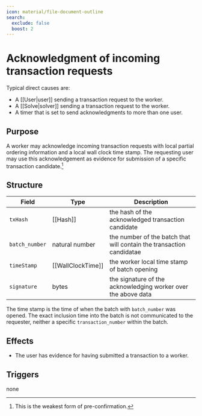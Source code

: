 ```yaml
---
icon: material/file-document-outline
search:
  exclude: false
  boost: 2
---
```


# Acknowledgment of incoming transaction requests

Typical direct causes are:

- A [[User|user]] sending a transaction request to the worker.
- A [[Solve|solver]] sending a transaction request to the worker.
- A timer that is set to send acknowledgments to more than one user.

<!-- --8<-- [start:blurp] -->

## Purpose

A worker may acknowledge incoming transaction requests
with local partial ordering information and
a local wall clock time stamp.
The requesting user may use this acknowledgement as evidence
for submission of a specific transaction candidate.[^1]

[^1]: This is the weakest form of pre-confirmation.

<!-- --8<-- [end:blurp] -->

<!-- --8<-- [start:details] -->

## Structure

| Field          | Type              | Description                                                   |
|----------------|-------------------|---------------------------------------------------------------|
| `txHash`       | [[Hash]]          | the hash of the acknowledged transaction candidate            |
| `batch_number` | natural number    | the number of the batch that will contain the transaction candidatae                  |
| `timeStamp`    | [[WallClockTime]] | the worker local time stamp of batch opening                  |
| `signature`    | bytes             | the signature of the acknowledging worker over the above data |

The time stamp is the time of when the batch with `batch_number` was opened.
The exact inclusion time into the batch is not communicated to the requester,
neither a specific `transaction_number` within the batch.

## Effects

- The user has evidence for having submitted a transaction to a worker.

## Triggers

none

<!-- --8<-- [end:details] -->
